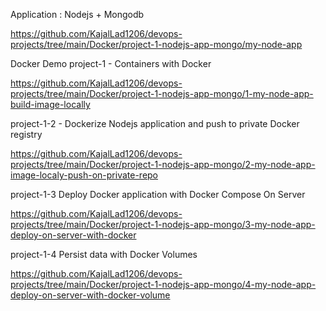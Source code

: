 Application : Nodejs + Mongodb

https://github.com/KajalLad1206/devops-projects/tree/main/Docker/project-1-nodejs-app-mongo/my-node-app

Docker Demo project-1 - Containers with Docker

https://github.com/KajalLad1206/devops-projects/tree/main/Docker/project-1-nodejs-app-mongo/1-my-node-app-build-image-locally

project-1-2 - Dockerize Nodejs application and push to private Docker registry

https://github.com/KajalLad1206/devops-projects/tree/main/Docker/project-1-nodejs-app-mongo/2-my-node-app-image-localy-push-on-private-repo

project-1-3 Deploy Docker application with Docker Compose On Server

https://github.com/KajalLad1206/devops-projects/tree/main/Docker/project-1-nodejs-app-mongo/3-my-node-app-deploy-on-server-with-docker

project-1-4 Persist data with Docker Volumes

https://github.com/KajalLad1206/devops-projects/tree/main/Docker/project-1-nodejs-app-mongo/4-my-node-app-deploy-on-server-with-docker-volume


